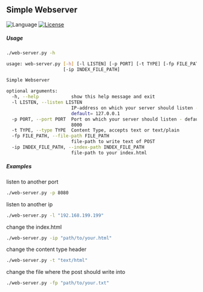 ## Simple Webserver
![Language](https://img.shields.io/badge/Python-3-red.svg)
[![License](https://img.shields.io/badge/license-MIT-%233DA639.svg)](https://opensource.org/licenses/MIT)
##### Usage
```bash
./web-server.py -h

usage: web-server.py [-h] [-l LISTEN] [-p PORT] [-t TYPE] [-fp FILE_PATH]
                     [-ip INDEX_FILE_PATH]

Simple Webserver

optional arguments:
  -h, --help            show this help message and exit
  -l LISTEN, --listen LISTEN
                        IP-address on which your server should listen -
                        default= 127.0.0.1
  -p PORT, --port PORT  Port on which your server should listen - default=
                        8000
  -t TYPE, --type TYPE  Content Type, accepts text or text/plain
  -fp FILE_PATH, --file-path FILE_PATH
                        file-path to write text of POST
  -ip INDEX_FILE_PATH, --index-path INDEX_FILE_PATH
                        file-path to your index.html
```

##### Examples

listen to another port
```bash
./web-server.py -p 8080
```

listen to another ip
```bash
./web-server.py -l "192.168.199.199"
```

change the index.html
```bash
./web-server.py -ip "path/to/your.html"
```

change the content type header
```bash
./web-server.py -t "text/html"
```

change the file where the post should write into
```bash
./web-server.py -fp "path/to/your.txt"
```
